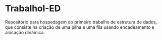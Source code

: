 # TrabalhoI-ED
Repositório para hospedagem do primeiro trabalho de estrutura de dados, que consiste na criação de uma pilha e uma fila usando encadeamento e alocação dinâmica.
